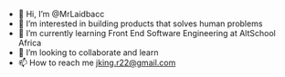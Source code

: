 - 👋 Hi, I’m @MrLaidbacc
- 👀 I’m interested in building products that solves human problems
- 🌱 I’m currently learning Front End Software Engineering at AltSchool Africa
- 💞️ I’m looking to collaborate and learn
- 📫 How to reach me jking.r22@gmail.com

<!---
MrLaidbacc/MrLaidbacc is a ✨ special ✨ repository because its `README.md` (this file) appears on your GitHub profile.
You can click the Preview link to take a look at your changes.
--->

